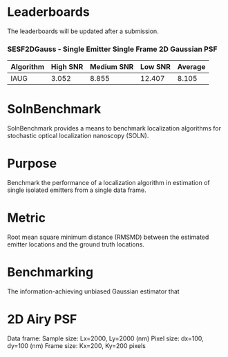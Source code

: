 # Leaderboards
The leaderboards will be updated after a submission. 
### SESF2DGauss - Single Emitter Single Frame 2D Gaussian PSF ###
|Algorithm|High SNR|Medium SNR|Low SNR|Average|
|---------|--------|----------|-------|-------|
|IAUG     |3.052   |8.855     |12.407 |8.105  |


# SolnBenchmark
SolnBenchmark provides a means to benchmark localization algorithms for stochastic optical localization nanoscopy (SOLN). 


# Purpose
Benchmark the performance of a localization algorithm in estimation of single isolated emitters from a single data frame. 

# Metric
Root mean square minimum distance (RMSMD) between the estimated emitter locations and the ground truth locations. 

# Benchmarking 
The information-achieving unbiased Gaussian estimator that 

# 2D Airy PSF

Data frame:
Sample size: Lx=2000, Ly=2000 (nm)
Pixel size: dx=100, dy=100 (nm)
Frame size: Kx=200, Ky=200 pixels
